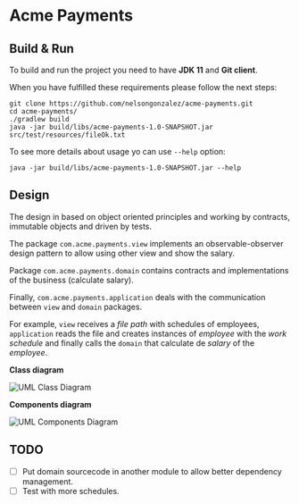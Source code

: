 # Acme Payments

## Build & Run

To build and run the project you need to have **JDK 11** and **Git client**.

When you have fulfilled these requirements please follow the next steps:

```
git clone https://github.com/nelsongonzalez/acme-payments.git
cd acme-payments/
./gradlew build
java -jar build/libs/acme-payments-1.0-SNAPSHOT.jar src/test/resources/fileOk.txt
```

To see more details about usage yo can use `--help` option:

```
java -jar build/libs/acme-payments-1.0-SNAPSHOT.jar --help
```

## Design

The design in based on object oriented principles and working by contracts,
immutable objects and driven by tests.

The package `com.acme.payments.view` implements an observable-observer design pattern
to allow using other view and show the salary.

Package `com.acme.payments.domain` contains contracts and implementations of the business (calculate salary).

Finally, `com.acme.payments.application` deals with the communication between `view` and `domain`
packages.

For example, `view` receives a *file path* with schedules of employees, `application`
reads the file and creates instances of *employee* with the *work schedule* and finally calls the `domain`
that calculate de *salary* of the *employee*.

**Class diagram**

![UML Class Diagram](http://www.plantuml.com/plantuml/proxy?src=https://raw.githubusercontent.com/nelsongonzalez/acme-payments/master/classes.puml&fmt=svg)

**Components diagram**

![UML Components Diagram](http://www.plantuml.com/plantuml/proxy?src=https://raw.githubusercontent.com/nelsongonzalez/acme-payments/master/components.puml&fmt=svg)

## TODO

- [ ] Put domain sourcecode in another module to allow better dependency management.
- [ ] Test with more schedules.

